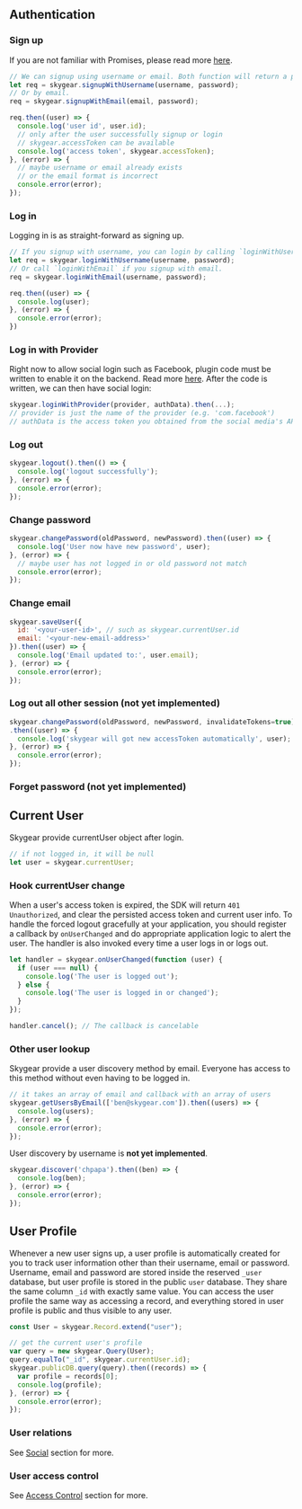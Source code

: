 <a name="authentication"></a>
## Authentication

### Sign up

If you are not familiar with Promises, please read more [here](https://www.promisejs.org/).

``` javascript
// We can signup using username or email. Both function will return a promise.
let req = skygear.signupWithUsername(username, password);
// Or by email.
req = skygear.signupWithEmail(email, password);

req.then((user) => {
  console.log('user id', user.id);
  // only after the user successfully signup or login
  // skygear.accessToken can be available
  console.log('access token', skygear.accessToken);
}, (error) => {
  // maybe username or email already exists
  // or the email format is incorrect
  console.error(error);
});
```

### Log in

Logging in is as straight-forward as signing up.

``` javascript
// If you signup with username, you can login by calling `loginWithUsername`.
let req = skygear.loginWithUsername(username, password);
// Or call `loginWithEmail` if you signup with email.
req = skygear.loginWithEmail(username, password);

req.then((user) => {
  console.log(user);
}, (error) => {
  console.error(error);    
})
```

### Log in with Provider

Right now to allow social login such as Facebook, plugin code must be written
to enable it on the backend. Read more [here](/plugin/guide/guide-auth).
After the code is written, we can then have social login:

``` javascript
skygear.loginWithProvider(provider, authData).then(...);
// provider is just the name of the provider (e.g. 'com.facebook')
// authData is the access token you obtained from the social media's API website
```

### Log out

``` javascript
skygear.logout().then(() => {
  console.log('logout successfully');
}, (error) => {
  console.error(error);
});
```

### Change password

``` javascript
skygear.changePassword(oldPassword, newPassword).then((user) => {
  console.log('User now have new password', user);
}, (error) => {
  // maybe user has not logged in or old password not match
  console.error(error);
});
```

### Change email

``` javascript
skygear.saveUser({
  id: '<your-user-id>', // such as skygear.currentUser.id
  email: '<your-new-email-address>'
}).then((user) => {
  console.log('Email updated to:', user.email);
}, (error) => {
  console.error(error);
});
```

### Log out all other session (not yet implemented)

``` javascript
skygear.changePassword(oldPassword, newPassword, invalidateTokens=true)
.then((user) => {
  console.log('skygear will got new accessToken automatically', user);
}, (error) => {
  console.error(error);
});
```

### Forget password (not yet implemented)

<a name="current-user"></a>
## Current User

Skygear provide currentUser object after login.

``` javascript
// if not logged in, it will be null
let user = skygear.currentUser;
```

### Hook currentUser change

When a user's access token is expired, the SDK will return `401 Unauthorized`,
and clear the persisted access token and current user info. To handle the forced
logout gracefully at your application, you should register a callback by
`onUserChanged` and do appropriate application logic to alert the user. The
handler is also invoked every time a user logs in or logs out.

``` javascript
let handler = skygear.onUserChanged(function (user) {
  if (user === null) {
    console.log('The user is logged out');
  } else {
    console.log('The user is logged in or changed');
  }
});

handler.cancel(); // The callback is cancelable
```

### Other user lookup

Skygear provide a user discovery method by email. Everyone has access to this method without even having to be logged in.

``` javascript
// it takes an array of email and callback with an array of users
skygear.getUsersByEmail(['ben@skygear.com']).then((users) => {
  console.log(users);
}, (error) => {
  console.error(error);
});
```

User discovery by username is **not yet implemented**.

``` javascript
skygear.discover('chpapa').then((ben) => {
  console.log(ben);
}, (error) => {
  console.error(error);
});
```

<a name="user-profile"></a>
## User Profile

Whenever a new user signs up, a user profile is automatically created for
you to track user information other than their username, email or password.
Username, email and password are stored inside the reserved `_user` database,
but user profile is stored in the public `user` database. They share the same
column `_id` with exactly same value. You can access the
user profile the same way as accessing a record, and everything stored in
user profile is public and thus visible to any user.

``` javascript
const User = skygear.Record.extend("user");

// get the current user's profile
var query = new skygear.Query(User);
query.equalTo("_id", skygear.currentUser.id);
skygear.publicDB.query(query).then((records) => {
  var profile = records[0];
  console.log(profile);
}, (error) => {
  console.error(error);
});
```

### User relations

See [Social](/js/guide/relation) section for more.

### User access control

See [Access Control](/js/guide/access-control/role) section for more.
